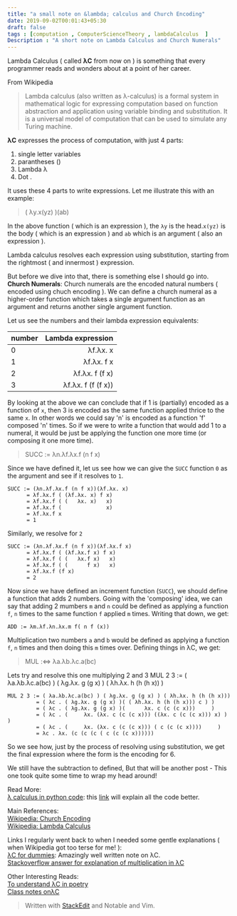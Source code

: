 ```yaml
---
title: "a small note on &lambda; calculus and Church Encoding"
date: 2019-09-02T00:01:43+05:30
draft: false
tags : [computation , ComputerScienceTheory , lambdaCalculus  ]  
Description : "A short note on Lambda Calculus and Church Numerals"
---
```


Lambda Calculus ( called **&lambda;C** from now on  ) is something that every programmer reads and wonders about at a point of her career.  

From Wikipedia
> Lambda calculus (also written as λ-calculus) is a formal system in mathematical logic for expressing computation based on function abstraction and application using variable binding and substitution. It is a universal model of computation that can be used to simulate any Turing machine.  
 
**&lambda;C** expresses the process of computation, with just 4 parts:
 1. single letter variables
 2. parantheses ()
 3. Lambda &lambda;
 4. Dot .  

It uses these 4 parts to write expressions. Let me illustrate this with an example:

> ( &lambda;y.x(yz) )(ab)  

In the above function ( which is an expression ), the `λy` is the head.`x(yz)` is the body ( which is an expression ) and `ab` which is an argument ( also an expression ).   

Lambda calculus resolves each expression using substitution, starting from the rightmost ( and innermost ) expression.

But before we dive into that, there is something else I should go into. **Church Numerals**: Church numerals are the encoded natural numbers ( encoded using chuch encoding ). We can define a church numeral as a higher-order function which takes a single argument function as an argument and returns another single argument function.

Let us see the numbers and their lambda expression equivalents:  

| number | Lambda expression |  
|----|------:|  
|0|λf.λx. x|  
|1|λf.λx. f x|  
|2|λf.λx. f (f x)|  
|3|λf.λx. f (f (f x))|  

By looking at the above we can conclude that if 1 is (partially) encoded as a function of `x`, then 3 is encoded as the same function applied thrice to the same `x`. In other words we could say 'n' is encoded as a function 'f' composed 'n' times. So if we were to write a function that would add 1 to a numeral, it would be just be applying the function one more time (or composing it one more time).    
> SUCC := λn.λf.λx.f (n f x)

Since we have defined it, let us see how we can give the `SUCC` function `0` as the argument and see if it resolves to `1`.

```
SUCC := (λn.λf.λx.f (n f x))(λf.λx. x)
      = λf.λx.f ( (λf.λx. x) f x)
      = λf.λx.f ( (   λx. x)   x)
      = λf.λx.f (              x)
      = λf.λx.f x 
      = 1
```

Similarly, we resolve for `2`

```
SUCC := (λn.λf.λx.f (n f x))(λf.λx.f x)
      = λf.λx.f ( (λf.λx.f x) f x)
      = λf.λx.f ( (   λx.f x)   x)
      = λf.λx.f ( (      f x)   x)
      = λf.λx.f (f x) 
      = 2
```

Now since we have defined an increment function (`SUCC`), we should define a function that adds 2 numbers. Going with the 'composing' idea, we can say that adding 2 mumbers `m` and `n` could be defined as applying a function `f`, `n` times to the same function `f` applied `m` times. Writing that down, we get:  
```
ADD := λm.λf.λn.λx.m f( n f (x))
```  

Multiplication two numbers `a` and `b` would be defined as applying a function `f`, `n` times and then doing this `m` times over. Defining things in λC, we get:
> MUL :⇔ λa.λb.λc.a(bc)  

Lets try and resolve this one multiplying 2 and 3
MUL 2 3 := ( λa.λb.λc.a(bc) ) ( λg.λx. g (g x) ) ( λh.λx. h (h (h x)) )  

``` 
MUL 2 3 := ( λa.λb.λc.a(bc) ) ( λg.λx. g (g x) ) ( λh.λx. h (h (h x)))
         = ( λc . ( λg.λx. g (g x) )( ( λh.λx. h (h (h x))) c ) )
         = ( λc . ( λg.λx. g (g x) )(      λx. c (c (c x)))     )
         = ( λc . (     λx. (λx. c (c (c x))) ((λx. c (c (c x))) x) )     )
         = ( λc . (     λx. (λx. c (c (c x))) ( c (c (c x))))     )
         = λc . λx. (c (c (c ( c (c (c x))))))      
```

So we see how, just by the process of resolving using substitution, we get the final expression where the form is the encoding for 6.

We still have the subtraction to defined, But that will be another post - This one took quite some time to wrap my head around!

Read More:  
[&lambda; calculus in python code](http://vanderwijk.info/blog/pure-lambda-calculus-python/): this [link](http://matt.might.net/articles/python-church-y-combinator/)
will explain all the code better.


Main References:  
[Wikipedia: Church Encoding](https://en.wikipedia.org/wiki/Church_encoding)  
[Wikipedia: Lambda Calculus](https://en.wikipedia.org/wiki/Lambda_calculus)  


Links I regularly went back to when I needed some gentle explanations ( when Wikipedia got too terse for me! ):  
[λC for dummies](http://bach.ai/lambda-calculus-for-absolute-dummies/): Amazingly well written note on λC.  
[Stackoverflow answer for explanation of multiplication in λC](https://math.stackexchange.com/a/595576)  


Other Interesting Reads:  
[To understand λC in poetry](https://cstheory.stackexchange.com/a/36601)      
[Class notes onλC](http://pages.cs.wisc.edu/~horwitz/CS704-NOTES/1.LAMBDA-CALCULUS.html) 


> Written with [StackEdit](https://stackedit.io/) and Notable and Vim.
<!--stackedit_data:
eyJoaXN0b3J5IjpbLTc3NjE2MDc0NSwtODE4MzA2MDYzLC0yMD
EzNTkzNjEzLDE2MTE0Mjg4MTksMzg1MjM4MzQ3XX0=
-->